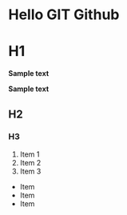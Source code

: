 # Hello GIT Github

# H1

**Sample text**

__Sample text__
## H2
### H3

1. Item 1
2. Item 2
3. Item 3

* Item
* Item
* Item
